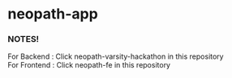 # neopath-app

### NOTES!


For Backend : Click neopath-varsity-hackathon in this repository <br>
For Frontend : Click neopath-fe in this repository
